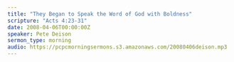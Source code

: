 ```yaml
---
title: "They Began to Speak the Word of God with Boldness"
scripture: "Acts 4:23-31"
date: 2008-04-06T00:00:00Z
speaker: Pete Deison
sermon_type: morning
audio: https://pcpcmorningsermons.s3.amazonaws.com/20080406deison.mp3 
---
```




